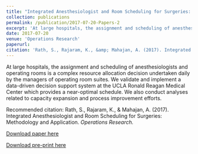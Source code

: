 ```yaml
---
title: "Integrated Anesthesiologist and Room Scheduling for Surgeries: Methodology and Application"
collection: publications
permalink: /publication/2017-07-20-Papers-2
excerpt: 'At large hospitals, the assignment and scheduling of anesthesiologists and operating rooms is a complex resource allocation decision undertaken daily by the managers of operating room suites. We validate and implement a data-driven decision support system at the UCLA Ronald Reagan Medical Center which provides a near-optimal schedule. We also conduct analyses related to capacity expansion and process improvement efforts.'
date: 2017-07-20
venue: 'Operations Research'
paperurl: 
citation: 'Rath, S., Rajaram, K., &amp; Mahajan, A. (2017). Integrated Anesthesiologist and Room Scheduling for Surgeries: Methodology and Application. <i>Operations Research.</i>'
---
```




At large hospitals, the assignment and scheduling of anesthesiologists and operating rooms is a complex resource allocation decision undertaken daily by the managers of operating room suites. We validate and implement a data-driven decision support system at the UCLA Ronald Reagan Medical Center which provides a near-optimal schedule. We also conduct analyses related to capacity expansion and process improvement efforts.

Recommended citation: Rath, S., Rajaram, K., & Mahajan, A. (2017). Integrated Anesthesiologist and Room Scheduling for Surgeries: Methodology and Application. <i>Operations Research.</i>

<p><a href='http://pubsonline.informs.org/doi/abs/10.1287/opre.2017.1634'>Download paper here</a></p>

<p><a href='https://papers.ssrn.com/sol3/papers.cfm?abstract_id=2659638'>Download pre-print here</a></p>